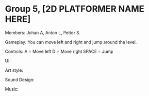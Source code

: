 # Group 5, [2D PLATFORMER NAME HERE]
Members: Johan A, Anton L, Petter S.


Gameplay:
You can move left and right and jump around the level.

Controls:
A = Move left
D = Move right
SPACE = Jump

UI:


Art style:


Sound Design:


Music:


